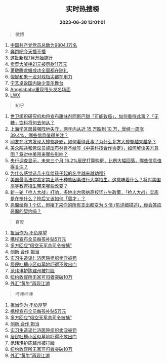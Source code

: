 <div align="center"><h2>实时热搜榜</h2><h4>2023-06-30 13:01:01</h4></div>

> 微博  

1. [中国共产党党员总数为9804.1万名](https://s.weibo.com/weibo?q=%23%E4%B8%AD%E5%9B%BD%E5%85%B1%E4%BA%A7%E5%85%9A%E5%85%9A%E5%91%98%E6%80%BB%E6%95%B0%E4%B8%BA9804.1%E4%B8%87%E5%90%8D%23&t=31&band_rank=1&Refer=top)<br />
2. [奔跑吧今天播不播](https://s.weibo.com/weibo?q=%23%E5%A5%94%E8%B7%91%E5%90%A7%E4%BB%8A%E5%A4%A9%E6%92%AD%E4%B8%8D%E6%92%AD%23&t=31&band_rank=2&Refer=top)<br />
3. [这批新规7月开始施行](https://s.weibo.com/weibo?q=%23%E8%BF%99%E6%89%B9%E6%96%B0%E8%A7%847%E6%9C%88%E5%BC%80%E5%A7%8B%E6%96%BD%E8%A1%8C%23&t=31&band_rank=3&Refer=top)<br />
4. [卖菜大爷挣21元被罚款11万元](https://s.weibo.com/weibo?q=%23%E5%8D%96%E8%8F%9C%E5%A4%A7%E7%88%B7%E6%8C%A321%E5%85%83%E8%A2%AB%E7%BD%9A%E6%AC%BE11%E4%B8%87%E5%85%83%23&t=31&band_rank=4&Refer=top)<br />
5. [萧敬腾求婚成功全国都在随礼](https://s.weibo.com/weibo?q=%E8%90%A7%E6%95%AC%E8%85%BE%E6%B1%82%E5%A9%9A%E6%88%90%E5%8A%9F%E5%85%A8%E5%9B%BD%E9%83%BD%E5%9C%A8%E9%9A%8F%E7%A4%BC&t=31&band_rank=5&Refer=top)<br />
6. [倪妮和朱一龙对戏指尖都在用力](https://s.weibo.com/weibo?q=%23%E5%80%AA%E5%A6%AE%E5%92%8C%E6%9C%B1%E4%B8%80%E9%BE%99%E5%AF%B9%E6%88%8F%E6%8C%87%E5%B0%96%E9%83%BD%E5%9C%A8%E7%94%A8%E5%8A%9B%23&t=31&band_rank=6&Refer=top)<br />
7. [宁艺卓说国内缺少音乐舞台](https://s.weibo.com/weibo?q=%23%E5%AE%81%E8%89%BA%E5%8D%93%E8%AF%B4%E5%9B%BD%E5%86%85%E7%BC%BA%E5%B0%91%E9%9F%B3%E4%B9%90%E8%88%9E%E5%8F%B0%23&t=31&band_rank=7&Refer=top)<br />
8. [Angelababy重现甩头发名场面](https://s.weibo.com/weibo?q=%23Angelababy%E9%87%8D%E7%8E%B0%E7%94%A9%E5%A4%B4%E5%8F%91%E5%90%8D%E5%9C%BA%E9%9D%A2%23&t=31&band_rank=8&Refer=top)<br />
9. [LWX](https://s.weibo.com/weibo?q=LWX&t=31&band_rank=9&Refer=top)<br />

> 知乎  

1. [世卫组织研究机构将宣布甜味剂阿斯巴甜「可能致癌」，如何看待此事？「无糖」饮料将何去何从？](https://www.zhihu.com/question/609417354)<br />
2. [上海学区房最强阵地失守，两年内从近 15 万跌到 10 万，曾经一周涨 39.4%，哪些信息值得关注？](https://www.zhihu.com/question/609355451)<br />
3. [网友在北方发现大蟑螂身影，如何看待此事？为什么北方大蟑螂越来越多？](https://www.zhihu.com/question/609451038)<br />
4. [美众院共和党议员施压布林肯不续签《中美科技合作协定》，如何解读美方意图？将对中美带来哪些影响？](https://www.zhihu.com/question/609347160)<br />
5. [央行调查显示，未来三个月 16.2%居民打算购房，比例大幅回落，哪些信息值得关注？](https://www.zhihu.com/question/609413648)<br />
6. [为什么感觉这几十年给孩子起的名字越来越幼稚?](https://www.zhihu.com/question/608128511)<br />
7. [美国最高法院裁定禁止基于种族因素进行大学招生，这意味着什么？将对美国高等教育招生带来哪些改变？](https://www.zhihu.com/question/609540548)<br />
8. [新一轮「抢人大战」打响，多地出台吸纳高校毕业生政策，「抢人大战」实质是在抢什么？抢后又该如何「留才」？](https://www.zhihu.com/question/609453693)<br />
9. [恶魔给你 1 个亿，但接下来你的所有支出都变为 5 倍 (见详细描述)，你会答应恶魔的契约吗？](https://www.zhihu.com/question/608441800)<br />

> 百度  

1. [担当作为 不负厚望](https://www.baidu.com/s?wd=%E6%8B%85%E5%BD%93%E4%BD%9C%E4%B8%BA+%E4%B8%8D%E8%B4%9F%E5%8E%9A%E6%9C%9B&sa=fyb_news&rsv_dl=fyb_news)<br />
2. [携程宣布全员每孩补贴5万元](https://www.baidu.com/s?wd=%E6%90%BA%E7%A8%8B%E5%AE%A3%E5%B8%83%E5%85%A8%E5%91%98%E6%AF%8F%E5%AD%A9%E8%A1%A5%E8%B4%B45%E4%B8%87%E5%85%83&sa=fyb_news&rsv_dl=fyb_news)<br />
3. [多方回应“俄空天军总司令被捕”](https://www.baidu.com/s?wd=%E5%A4%9A%E6%96%B9%E5%9B%9E%E5%BA%94%E2%80%9C%E4%BF%84%E7%A9%BA%E5%A4%A9%E5%86%9B%E6%80%BB%E5%8F%B8%E4%BB%A4%E8%A2%AB%E6%8D%95%E2%80%9D&sa=fyb_news&rsv_dl=fyb_news)<br />
4. [创新 合作 担当](https://www.baidu.com/s?wd=%E5%88%9B%E6%96%B0+%E5%90%88%E4%BD%9C+%E6%8B%85%E5%BD%93&sa=fyb_news&rsv_dl=fyb_news)<br />
5. [实习生造谣仁济医院组织卖淫被罚](https://www.baidu.com/s?wd=%E5%AE%9E%E4%B9%A0%E7%94%9F%E9%80%A0%E8%B0%A3%E4%BB%81%E6%B5%8E%E5%8C%BB%E9%99%A2%E7%BB%84%E7%BB%87%E5%8D%96%E6%B7%AB%E8%A2%AB%E7%BD%9A&sa=fyb_news&rsv_dl=fyb_news)<br />
6. [居民吐槽小区似墓地吓得不敢出门](https://www.baidu.com/s?wd=%E5%B1%85%E6%B0%91%E5%90%90%E6%A7%BD%E5%B0%8F%E5%8C%BA%E4%BC%BC%E5%A2%93%E5%9C%B0%E5%90%93%E5%BE%97%E4%B8%8D%E6%95%A2%E5%87%BA%E9%97%A8&sa=fyb_news&rsv_dl=fyb_news)<br />
7. [范玮琪护陈建州被打脸](https://www.baidu.com/s?wd=%E8%8C%83%E7%8E%AE%E7%90%AA%E6%8A%A4%E9%99%88%E5%BB%BA%E5%B7%9E%E8%A2%AB%E6%89%93%E8%84%B8&sa=fyb_news&rsv_dl=fyb_news)<br />
8. [纽约收容所无家可归者突破10万](https://www.baidu.com/s?wd=%E7%BA%BD%E7%BA%A6%E6%94%B6%E5%AE%B9%E6%89%80%E6%97%A0%E5%AE%B6%E5%8F%AF%E5%BD%92%E8%80%85%E7%AA%81%E7%A0%B410%E4%B8%87&sa=fyb_news&rsv_dl=fyb_news)<br />
9. [外汇“黄牛”再现江湖](https://www.baidu.com/s?wd=%E5%A4%96%E6%B1%87%E2%80%9C%E9%BB%84%E7%89%9B%E2%80%9D%E5%86%8D%E7%8E%B0%E6%B1%9F%E6%B9%96&sa=fyb_news&rsv_dl=fyb_news)<br />

> 哔哩哔哩  

1. [担当作为 不负厚望](https://www.baidu.com/s?wd=%E6%8B%85%E5%BD%93%E4%BD%9C%E4%B8%BA+%E4%B8%8D%E8%B4%9F%E5%8E%9A%E6%9C%9B&sa=fyb_news&rsv_dl=fyb_news)<br />
2. [携程宣布全员每孩补贴5万元](https://www.baidu.com/s?wd=%E6%90%BA%E7%A8%8B%E5%AE%A3%E5%B8%83%E5%85%A8%E5%91%98%E6%AF%8F%E5%AD%A9%E8%A1%A5%E8%B4%B45%E4%B8%87%E5%85%83&sa=fyb_news&rsv_dl=fyb_news)<br />
3. [多方回应“俄空天军总司令被捕”](https://www.baidu.com/s?wd=%E5%A4%9A%E6%96%B9%E5%9B%9E%E5%BA%94%E2%80%9C%E4%BF%84%E7%A9%BA%E5%A4%A9%E5%86%9B%E6%80%BB%E5%8F%B8%E4%BB%A4%E8%A2%AB%E6%8D%95%E2%80%9D&sa=fyb_news&rsv_dl=fyb_news)<br />
4. [创新 合作 担当](https://www.baidu.com/s?wd=%E5%88%9B%E6%96%B0+%E5%90%88%E4%BD%9C+%E6%8B%85%E5%BD%93&sa=fyb_news&rsv_dl=fyb_news)<br />
5. [实习生造谣仁济医院组织卖淫被罚](https://www.baidu.com/s?wd=%E5%AE%9E%E4%B9%A0%E7%94%9F%E9%80%A0%E8%B0%A3%E4%BB%81%E6%B5%8E%E5%8C%BB%E9%99%A2%E7%BB%84%E7%BB%87%E5%8D%96%E6%B7%AB%E8%A2%AB%E7%BD%9A&sa=fyb_news&rsv_dl=fyb_news)<br />
6. [居民吐槽小区似墓地吓得不敢出门](https://www.baidu.com/s?wd=%E5%B1%85%E6%B0%91%E5%90%90%E6%A7%BD%E5%B0%8F%E5%8C%BA%E4%BC%BC%E5%A2%93%E5%9C%B0%E5%90%93%E5%BE%97%E4%B8%8D%E6%95%A2%E5%87%BA%E9%97%A8&sa=fyb_news&rsv_dl=fyb_news)<br />
7. [范玮琪护陈建州被打脸](https://www.baidu.com/s?wd=%E8%8C%83%E7%8E%AE%E7%90%AA%E6%8A%A4%E9%99%88%E5%BB%BA%E5%B7%9E%E8%A2%AB%E6%89%93%E8%84%B8&sa=fyb_news&rsv_dl=fyb_news)<br />
8. [纽约收容所无家可归者突破10万](https://www.baidu.com/s?wd=%E7%BA%BD%E7%BA%A6%E6%94%B6%E5%AE%B9%E6%89%80%E6%97%A0%E5%AE%B6%E5%8F%AF%E5%BD%92%E8%80%85%E7%AA%81%E7%A0%B410%E4%B8%87&sa=fyb_news&rsv_dl=fyb_news)<br />
9. [外汇“黄牛”再现江湖](https://www.baidu.com/s?wd=%E5%A4%96%E6%B1%87%E2%80%9C%E9%BB%84%E7%89%9B%E2%80%9D%E5%86%8D%E7%8E%B0%E6%B1%9F%E6%B9%96&sa=fyb_news&rsv_dl=fyb_news)<br />
